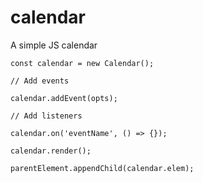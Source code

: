 # calendar

A simple JS calendar


```
const calendar = new Calendar();

// Add events

calendar.addEvent(opts);

// Add listeners

calendar.on('eventName', () => {});

calendar.render();

parentElement.appendChild(calendar.elem);
```
